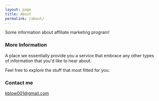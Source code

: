 ```yaml
---
layout: page
title: About
permalink: /about/
---
```


Some information about affiliate marketing program!

### More Information

A place we essentially provide you a service that embrace any other types of information that you'd like to hear about.

Feel free to explore the stuff that most fitted for you.

### Contact me

[kblow001@gmail.com](mailto:kblow001@gmail.com)
